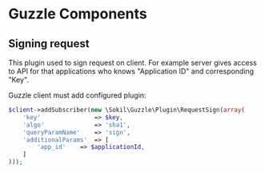 Guzzle Components
=================

Signing request
---------------

This plugin used to sign request on client. For example server gives access to
 API for that applications who knows "Application ID" and corresponding "Key".

Guzzle client must add configured plugin:
```php
$client->addSubscriber(new \Sokil\Guzzle\Plugin\RequestSign(array(
    'key'               => $key,
    'algo'              => 'sha1',
    'queryParamName'    => 'sign',
    'additionalParams'  => [
        'app_id'    => $applicationId,
    ]
)));
```

